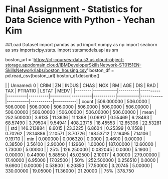 # Final Assignment - Statistics for Data Science with Python - Yechan Kim
##Load Dataset
import pandas as pd
import numpy as np
import seaborn as sns
importscipy.stats.
import statsmodels.api as sm

boston_url = 'https://cf-courses-data.s3.us.cloud-object-storage.appdomain.cloud/IBMDeveloperSkillsNetwork-ST0151EN-SkillsNetwork/labs/boston_housing.csv'
boston_df = pd.read_csv(boston_url)
boston_df.describe()

|        | Unnamed: 0 |     CRIM |       ZN |    INDUS |     CHAS |      NOX |       RM |       AGE |       DIS |       RAD |       TAX |   PTRATIO |     LSTAT |      MEDV |
|--------|------------|----------|----------|----------|----------|----------|----------|-----------|-----------|-----------|-----------|-----------|-----------|
| count  | 506.000000 | 506.0000 | 506.0000 | 506.0000 | 506.0000 | 506.0000 | 506.0000 | 506.00000 | 506.00000 | 506.00000 | 506.00000 | 506.00000 | 506.00000 |
| mean   | 252.500000 |   3.6135 |  11.3636 |  11.1368 |  0.06917 |  0.55469 |  6.28463 |  68.57490 |   3.79504 |   9.54941 | 408.23715 |  18.45553 |  12.65306 |  22.53281 |
| std    | 146.213884 |   8.6015 |  23.3225 |   6.8604 |  0.25399 |  0.11588 |  0.70262 |  28.14886 |   2.10571 |   8.70726 | 168.53712 |   2.16495 |   7.14106 |   9.19710 |
| min    |   0.000000 | 0.006320 |   0.0000 |   0.4600 |  0.00000 |  0.38500 |  3.56100 |   2.90000 |   1.12960 |   1.00000 | 187.00000 |  12.60000 |   1.73000 |   5.00000 |
| 25%    | 126.250000 | 0.082045 |   0.0000 |   5.1900 |  0.00000 |  0.44900 |  5.88550 |  45.02500 |   2.10017 |   4.00000 | 279.00000 |  17.40000 |   6.95000 |  17.02500 |
| 50%    | 252.500000 | 0.256510 |   0.0000 |   9.6900 |  0.00000 |  0.53800 |  6.20850 |  77.50000 |   3.20745 |   5.00000 | 330.00000 |  19.05000 |  11.36000 |  21.20000 |
| 75%    | 378.750
